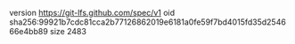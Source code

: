 version https://git-lfs.github.com/spec/v1
oid sha256:99921b7cdc81cca2b77126862019e6181a0fe59f7bd4015fd35d254666e4bb89
size 2483
